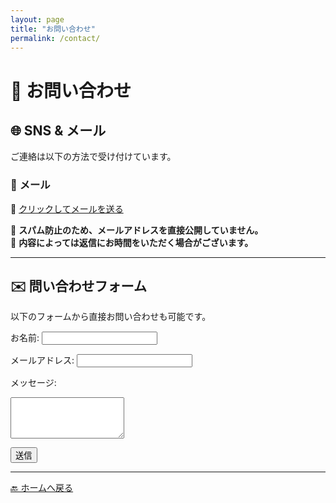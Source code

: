 ```yaml
---
layout: page
title: "お問い合わせ"
permalink: /contact/
---
```


# 📩 お問い合わせ

## 🌐 **SNS & メール**
ご連絡は以下の方法で受け付けています。

### 📨 **メール**
📧 [クリックしてメールを送る](mailto:2024mm14@kuas.ac.jp)  

📌 **スパム防止のため、メールアドレスを直接公開していません。**  
📌 **内容によっては返信にお時間をいただく場合がございます。**

---

## ✉️ **問い合わせフォーム**
以下のフォームから直接お問い合わせも可能です。

<form action="https://formsubmit.co/2024mm14@kuas.ac.jp" method="POST">
  <label for="name">お名前:</label>
  <input type="text" id="name" name="name" required>

  <label for="email">メールアドレス:</label>
  <input type="email" id="email" name="email" required>

  <label for="message">メッセージ:</label>
  <textarea id="message" name="message" rows="4" required></textarea>

  <button type="submit">送信</button>
</form>

---

[🔙 ホームへ戻る](/)
